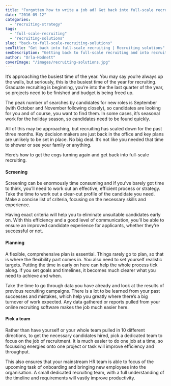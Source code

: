```yaml
---
title: "Forgotten how to write a job ad? Get back into full-scale recruiting"
date: "2016-09-12"
categories:
  - "recruiting-strategy"
tags:
  - "full-scale-recruiting"
  - "recruiting-solutions"
slug: "back-to-full-scale-recruiting-solutions"
seoTitle: "Get back into full-scale recruiting | Recruiting solutions"
seoDescription: "Getting back to full-scale recruiting and into recruiting solutions might seem like scaling a cliff face, but here’s a few things to keep in mind."
author: "Orla-Hodnett"
coverImage: "/images/recruiting-solutions.jpg"
---
```


It’s approaching the busiest time of the year. You may say you’re always up the walls, but seriously, this is the busiest time of the year for recruiting. Graduate recruiting is beginning, you’re into the the last quarter of the year, so projects need to be finished and budget is being freed up.

The peak number of searches by candidates for new roles is September (with October and November following closely), so candidates are looking for you and of course, you want to find them. In some cases, it’s seasonal work for the holiday season, so candidates need to be found quickly.

All of this may be approaching, but recruiting has scaled down for the past three months. Key decision makers are just back in the office and key plans are unlikely to be set in place. No big deal. It’s not like you needed that time to shower or see your family or anything.

Here’s how to get the cogs turning again and get back into full-scale recruiting.

#### Screening

Screening can be enormously time consuming and if you’ve barely got time to think, you’ll need to work out an effective, efficient process or strategy. Take the time to work out a clear-cut profile of the candidate you need. Make a concise list of criteria, focusing on the necessary skills and experience.

Having exact criteria will help you to eliminate unsuitable candidates early on. With this efficiency and a good level of communication, you’ll be able to ensure an improved candidate experience for applicants, whether they’re successful or not.

#### Planning

A flexible, comprehensive plan is essential. Things rarely go to plan, so that is where the flexibility part comes in. You also need to set yourself realistic targets. Putting the time in early on here can help the whole process tick along. If you set goals and timelines, it becomes much clearer what you need to achieve and when.

Take the time to go through data you have already and look at the results of previous recruiting campaigns. There is a lot to be learned from your past successes and mistakes, which help you greatly where there’s a big turnover of work expected. Any data gathered or reports pulled from your online recruiting software makes the job much easier here.

#### Pick a team

Rather than have yourself or your whole team pulled in 10 different directions, to get the necessary candidates hired, pick a dedicated team to focus on the job of recruitment. It is much easier to do one job at a time, so focussing energies onto one project or task will improve efficiency and throughput.

This also ensures that your mainstream HR team is able to focus of the upcoming task of onboarding and bringing new employees into the organisation. A small dedicated recruiting team, with a full understanding of the timeline and requirements will vastly improve productivity.
